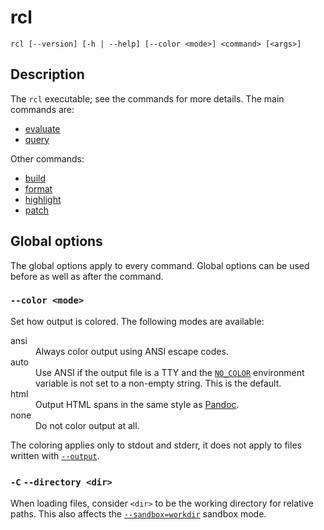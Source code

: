 # rcl

    rcl [--version] [-h | --help] [--color <mode>] <command> [<args>]

## Description

The `rcl` executable; see the commands for more details. The main commands are:

 * [evaluate](rcl_evaluate.md)
 * [query](rcl_query.md)

Other commands:

 * [build](rcl_build.md)
 * [format](rcl_format.md)
 * [highlight](rcl_highlight.md)
 * [patch](rcl_patch.md)

## Global options

The global options apply to every command. Global options can be used before as
well as after the command.

### `--color <mode>`

Set how output is colored. The following modes are available:

<dl>
  <dt>ansi</dt>
  <dd>Always color output using <abbr>ANSI</abbr> escape codes.</dd>
  <dt>auto</dt>
  <dd>Use <abbr>ANSI</abbr> if the output file is a <abbr>TTY</abbr> and the
  <a href="https://no-color.org/"><code>NO_COLOR</code></a> environment variable
  is not set to a non-empty string. This is the default.</dd>
  <dt>html</dt>
  <dd>Output <abbr>HTML</abbr> spans in the same style as
  <a href="https://pandoc.org/MANUAL.html#syntax-highlighting">Pandoc</a>.</dd>
  <dt>none</dt>
  <dd>Do not color output at all.</dd>
</dl>

The coloring applies only to stdout and stderr, it does not apply to files
written with [`--output`][eval-output].

[eval-output]: rcl_evaluate.md#-o-output-outfile

### `-C` `--directory <dir>`

When loading files, consider `<dir>` to be the working directory for relative
paths. This also affects the [`--sandbox=workdir`](rcl_evaluate.md#-sandbox-mode)
sandbox mode.
